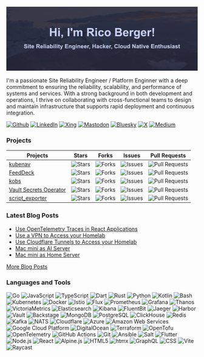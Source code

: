 ![Header](./templates/assets/img/header.jpg)

I'm a passionate Site Reliability Engineer / Platform Enginner with a deep
commitment to ensuring the reliability, scalability, and performance of systems
and services. With a strong background in both development and operations, I
thrive on collaborating with cross-functional teams to design and maintain
infrastructure that supports rapid deployment and continuous integration.

[![Github](https://img.shields.io/badge/GitHub-181717.svg?&style=for-the-badge&logo=GitHub&logoColor=white)](https://github.com/ricoberger)
[![LinkedIn](https://img.shields.io/badge/LinkedIn-%230077B5.svg?&style=for-the-badge&logo=LinkedIn&logoColor=white)](https://www.linkedin.com/in/ricoberger/)
[![Xing](https://img.shields.io/badge/Xing-006567.svg?&style=for-the-badge&logo=Xing&logoColor=white)](https://www.xing.com/profile/Rico_Berger5)
[![Mastodon](https://img.shields.io/badge/Mastodon-6364FF.svg?&style=for-the-badge&logo=Mastodon&logoColor=white)](https://hachyderm.io/@ricoberger)
[![Bluesky](https://img.shields.io/badge/Bluesky-0285FF.svg?&style=for-the-badge&logo=Bluesky&logoColor=white)](https://bsky.app/profile/ricoberger.bsky.social)
[![X](https://img.shields.io/badge/X-000000.svg?&style=for-the-badge&logo=X&logoColor=white)](https://twitter.com/rico_berger)
[![Medium](https://img.shields.io/badge/Medium-000000.svg?&style=for-the-badge&logo=Medium&logoColor=white)](https://medium.com/@ricoberger)

### Projects

| Projects                                                                       | Stars                                                                                                               | Forks                                                                                                               | Issues                                                                                                                | Pull Requests                                                                                                                   |
| ------------------------------------------------------------------------------ | ------------------------------------------------------------------------------------------------------------------- | ------------------------------------------------------------------------------------------------------------------- | --------------------------------------------------------------------------------------------------------------------- | ------------------------------------------------------------------------------------------------------------------------------- |
| [kubenav](https://github.com/kubenav/kubenav)                                  | ![Stars](https://img.shields.io/github/stars/kubenav/kubenav?style=flat-square&labelColor=343b41)                   | ![Forks](https://img.shields.io/github/forks/kubenav/kubenav?style=flat-square&labelColor=343b41)                   | ![Issues](https://img.shields.io/github/issues/kubenav/kubenav?style=flat-square&labelColor=343b41)                   | ![Pull Requests](https://img.shields.io/github/issues-pr/kubenav/kubenav?style=flat-square&labelColor=343b41)                   |
| [FeedDeck](https://github.com/feeddeck/feeddeck)                               | ![Stars](https://img.shields.io/github/stars/feeddeck/feeddeck?style=flat-square&labelColor=343b41)                 | ![Forks](https://img.shields.io/github/forks/feeddeck/feeddeck?style=flat-square&labelColor=343b41)                 | ![Issues](https://img.shields.io/github/issues/feeddeck/feeddeck?style=flat-square&labelColor=343b41)                 | ![Pull Requests](https://img.shields.io/github/issues-pr/feeddeck/feeddeck?style=flat-square&labelColor=343b41)                 |
| [kobs](https://github.com/kobsio/kobs)                                         | ![Stars](https://img.shields.io/github/stars/kobsio/kobs?style=flat-square&labelColor=343b41)                       | ![Forks](https://img.shields.io/github/forks/kobsio/kobs?style=flat-square&labelColor=343b41)                       | ![Issues](https://img.shields.io/github/issues/kobsio/kobs?style=flat-square&labelColor=343b41)                       | ![Pull Requests](https://img.shields.io/github/issues-pr/kobsio/kobs?style=flat-square&labelColor=343b41)                       |
| [Vault Secrets Operator](https://github.com/ricoberger/vault-secrets-operator) | ![Stars](https://img.shields.io/github/stars/ricoberger/vault-secrets-operator?style=flat-square&labelColor=343b41) | ![Forks](https://img.shields.io/github/forks/ricoberger/vault-secrets-operator?style=flat-square&labelColor=343b41) | ![Issues](https://img.shields.io/github/issues/ricoberger/vault-secrets-operator?style=flat-square&labelColor=343b41) | ![Pull Requests](https://img.shields.io/github/issues-pr/ricoberger/vault-secrets-operator?style=flat-square&labelColor=343b41) |
| [script_exporter](https://github.com/ricoberger/script_exporter)               | ![Stars](https://img.shields.io/github/stars/ricoberger/script_exporter?style=flat-square&labelColor=343b41)        | ![Forks](https://img.shields.io/github/forks/ricoberger/script_exporter?style=flat-square&labelColor=343b41)        | ![Issues](https://img.shields.io/github/issues/ricoberger/script_exporter?style=flat-square&labelColor=343b41)        | ![Pull Requests](https://img.shields.io/github/issues-pr/ricoberger/script_exporter?style=flat-square&labelColor=343b41)        |

### Latest Blog Posts

- [Use OpenTelemetry Traces in React Applications](https://ricoberger.de/blog/posts/use-opentelemetry-traces-in-react-applications/)
- [Use a VPN to Access your Homelab](https://ricoberger.de/blog/posts/use-a-vpn-to-access-your-homelab/)
- [Use Cloudflare Tunnels to Access your Homelab](https://ricoberger.de/blog/posts/use-cloudflare-tunnels-to-access-your-homelab/)
- [Mac mini as AI Server](https://ricoberger.de/blog/posts/mac-mini-as-ai-server/)
- [Mac mini as Home Server](https://ricoberger.de/blog/posts/mac-mini-as-home-server/)

[More Blog Posts](https://ricoberger.de/blog/)

### Languages and Tools

![Go](https://img.shields.io/badge/-Go-00ADD8?style=flat-square&logo=Go&logoColor=white)
![JavaScript](https://img.shields.io/badge/-JavaScript-F7DF1E?style=flat-square&logo=JavaScript&logoColor=white)
![TypeScript](https://img.shields.io/badge/-TypeScript-3178C6?style=flat-square&logo=TypeScript&logoColor=white)
![Dart](https://img.shields.io/badge/-Dart-0175C2?style=flat-square&logo=Dart&logoColor=white)
![Rust](https://img.shields.io/badge/-Rust-000000?style=flat-square&logo=Rust&logoColor=white)
![Python](https://img.shields.io/badge/-Python-3776AB?style=flat-square&logo=Python&logoColor=white)
![Kotlin](https://img.shields.io/badge/-Kotlin-7F52FF?style=flat-square&logo=Kotlin&logoColor=white)
![Bash](https://img.shields.io/badge/-Bash-4EAA25?style=flat-square&logo=GNUBash&logoColor=white)
![Kubernetes](https://img.shields.io/badge/-Kubernetes-326CE5?style=flat-square&logo=Kubernetes&logoColor=white)
![Docker](https://img.shields.io/badge/-Docker-2496ED?style=flat-square&logo=Docker&logoColor=white)
![Istio](https://img.shields.io/badge/-Istio-466BB0?style=flat-square&logo=Istio&logoColor=white)
![Flux](https://img.shields.io/badge/-Flux-5468FF?style=flat-square&logo=Flux&logoColor=white)
![Prometheus](https://img.shields.io/badge/-Prometheus-E6522C?style=flat-square&logo=Prometheus&logoColor=white)
![Grafana](https://img.shields.io/badge/-Grafana-F46800?style=flat-square&logo=Grafana&logoColor=white)
![Thanos](https://img.shields.io/badge/-Thanos-6D41FF?style=flat-square&logo=Thanos&logoColor=white)
![VictoriaMetrics](https://img.shields.io/badge/-VictoriaMetrics-621773?style=flat-square&logo=VictoriaMetrics&logoColor=white)
![Elasticsearch](https://img.shields.io/badge/-Elasticsearch-005571?style=flat-square&logo=Elasticsearch&logoColor=white)
![Kibana](https://img.shields.io/badge/-Kibana-005571?style=flat-square&logo=Kibana&logoColor=white)
![FluentBit](https://img.shields.io/badge/-FluentBit-49BDA5?style=flat-square&logo=FluentBit&logoColor=white)
![Jaeger](https://img.shields.io/badge/-Jaeger-66CFE3?style=flat-square&logo=Jaeger&logoColor=white)
![Harbor](https://img.shields.io/badge/-Harbor-60B932?style=flat-square&logo=Harbor&logoColor=white)
![Vault](https://img.shields.io/badge/-Vault-FFEC6E?style=flat-square&logo=Vault&logoColor=white)
![Backstage](https://img.shields.io/badge/-Backstage-9BF0E1?style=flat-square&logo=Backstage&logoColor=white)
![MongoDB](https://img.shields.io/badge/-MongoDB-47A248?style=flat-square&logo=MongoDB&logoColor=white)
![PostgreSQL](https://img.shields.io/badge/-PostgreSQL-4169E1?style=flat-square&logo=PostgreSQL&logoColor=white)
![ClickHouse](https://img.shields.io/badge/-ClickHouse-FFCC01?style=flat-square&logo=ClickHouse&logoColor=white)
![Redis](https://img.shields.io/badge/-Redis-FF4438?style=flat-square&logo=Redis&logoColor=white)
![Kafka](https://img.shields.io/badge/-Kafka-231F20?style=flat-square&logo=ApacheKafka&logoColor=white)
![NATS](https://img.shields.io/badge/-NATS-27AAE1?style=flat-square&logo=NATS.io&logoColor=white)
![Cloudflare](https://img.shields.io/badge/-Cloudflare-F38020?style=flat-square&logo=Cloudflare&logoColor=white)
![Azure](https://img.shields.io/badge/-Azure-069AF3?style=flat-square&logo=Azure&logoColor=white)
![Amazon Web Services](https://img.shields.io/badge/-Amazon_Web_Services-232F3E?style=flat-square&logo=AmazonWebServices&logoColor=white)
![Google Cloud Platform](https://img.shields.io/badge/-Google_Cloud_Platform-1a73e8?style=flat-square&logo=GoogleCloud&logoColor=white)
![DigitalOcean](https://img.shields.io/badge/-DigitalOcean-0080FF?style=flat-square&logo=DigitalOcean&logoColor=white)
![Terraform](https://img.shields.io/badge/-Terraform-844FBA?style=flat-square&logo=Terraform&logoColor=white)
![OpenTofu](https://img.shields.io/badge/-OpenTofu-FFDA18?style=flat-square&logo=OpenTofu&logoColor=white)
![OpenTelemetry](https://img.shields.io/badge/-OpenTelemetry-000000?style=flat-square&logo=OpenTelemetry&logoColor=white)
![GitHub Actions](https://img.shields.io/badge/-GitHub_Actions-2088FF?style=flat-square&logo=GitHubActions&logoColor=white)
![Git](https://img.shields.io/badge/-Git-F05032?style=flat-square&logo=Git&logoColor=white)
![Ansible](https://img.shields.io/badge/-Ansible-EE0000?style=flat-square&logo=Ansible&logoColor=white)
![Salt](https://img.shields.io/badge/-Salt-57BCAD?style=flat-square&logo=SaltProject&logoColor=white)
![Flutter](https://img.shields.io/badge/-Flutter-02569B?style=flat-square&logo=Flutter&logoColor=white)
![Node.js](https://img.shields.io/badge/-Node.js-5FA04E?style=flat-square&logo=Node.js&logoColor=white)
![React](https://img.shields.io/badge/-React-61DAFB?style=flat-square&logo=React&logoColor=white)
![Alpine.js](https://img.shields.io/badge/-Alpine.js-8BC0D0?style=flat-square&logo=Alpine.js&logoColor=white)
![HTML5](https://img.shields.io/badge/-HTML5-E34F26?style=flat-square&logo=HTML5&logoColor=white)
![htmx](https://img.shields.io/badge/-htmx-3366CC?style=flat-square&logo=htmx&logoColor=white)
![GraphQL](https://img.shields.io/badge/-GraphQL-E10098?style=flat-square&logo=GraphQL&logoColor=white)
![CSS](https://img.shields.io/badge/-CSS-663399?style=flat-square&logo=CSS&logoColor=white)
![Vite](https://img.shields.io/badge/-Vite-646CFF?style=flat-square&logo=Vite&logoColor=white)
![Raycast](https://img.shields.io/badge/-Raycast-FF6363?style=flat-square&logo=Raycast&logoColor=white)
